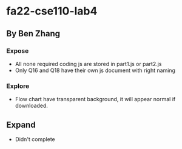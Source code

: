 # fa22-cse110-lab4

## By Ben Zhang

### Expose
- All none required coding js are stored in part1.js or part2.js
- Only Q16 and Q18 have their own js document with right naming

### Explore
- Flow chart have transparent background, it will appear normal if downloaded.

## Expand
- Didn't complete
